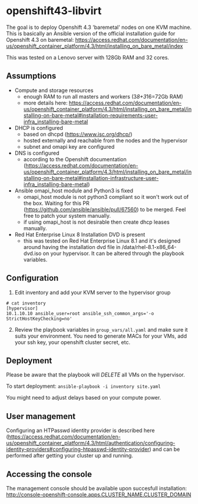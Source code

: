 # openshift43-libvirt

The goal is to deploy Openshift 4.3 'baremetal' nodes on one KVM machine. This is basically an Ansible version of the official installation guide for Openshift 4.3 on baremetal: https://access.redhat.com/documentation/en-us/openshift_container_platform/4.3/html/installing_on_bare_metal/index

This was tested on a Lenovo server with 128Gb RAM and 32 cores.

## Assumptions
- Compute and storage resources
  - enough RAM to run all masters and workers (3*8+3*16=72Gb RAM)
  - more details here: https://access.redhat.com/documentation/en-us/openshift_container_platform/4.3/html/installing_on_bare_metal/installing-on-bare-metal#installation-requirements-user-infra_installing-bare-metal
- DHCP is configured
  - based on dhcpd (https://www.isc.org/dhcp/)
  - hosted externally and reachable from the nodes and the hypervisor 
  - subnet and omapi key are configured
- DNS is configured 
  - according to the Openshift documentation (https://access.redhat.com/documentation/en-us/openshift_container_platform/4.3/html/installing_on_bare_metal/installing-on-bare-metal#installation-infrastructure-user-infra_installing-bare-metal)
- Ansible omapi_host module and Python3 is fixed
  - omapi_host module is not python3 compliant so it won't work out of the box. Waiting for this PR (https://github.com/ansible/ansible/pull/67560) to be merged. Feel free to patch your system manually.
  - if using omapi_host is not desirable then create dhcp leases manually.
- Red Hat Enterprise Linux 8 Installation DVD is present
  - this was tested on Red Hat Enterprise Linux 8.1 and it's designed around having the installation dvd file in /data/rhel-8.1-x86_64-dvd.iso on your hypervisor. It can be altered through the playbook variables.

## Configuration
1. Edit inventory and add your KVM server to the hypervisor group
```
# cat inventory
[hypervisor]
10.1.10.10 ansible_user=root ansible_ssh_common_args='-o StrictHostKeyChecking=no'
```
2. Review the playbook variables in `group_vars/all.yaml` and make sure it suits your environment. You need to generate MACs for your VMs, add your ssh key, your openshift cluster secret, etc.

## Deployment
Please be aware that the playbook will *DELETE* all VMs on the hypervisor. 

To start deployment: `ansible-playbook -i inventory site.yaml`

You might need to adjust delays based on your compute power. 

## User management
Configuring an HTPasswd identity provider is described here (https://access.redhat.com/documentation/en-us/openshift_container_platform/4.3/html/authentication/configuring-identity-providers#configuring-htpasswd-identity-provider) and can be performed after getting your cluster up and running.

## Accessing the console
The management console should be available upon succesfull installation: http://console-openshift-console.apps.CLUSTER_NAME.CLUSTER_DOMAIN